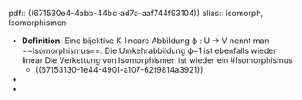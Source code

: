 pdf:: ((671530e4-4abb-44bc-ad7a-aaf744f93104))
alias:: isomorph, Isomorphismen

- **Deﬁnition:** Eine bijektive K-lineare Abbildung ϕ : U → V nennt man ==Isomorphismus==. Die Umkehrabbildung ϕ−1 ist ebenfalls wieder linear Die Verkettung von Isomorphismen ist wieder ein #Isomorphismus
	- ((67153130-1e44-4901-a107-62f9814a3921))
-
-